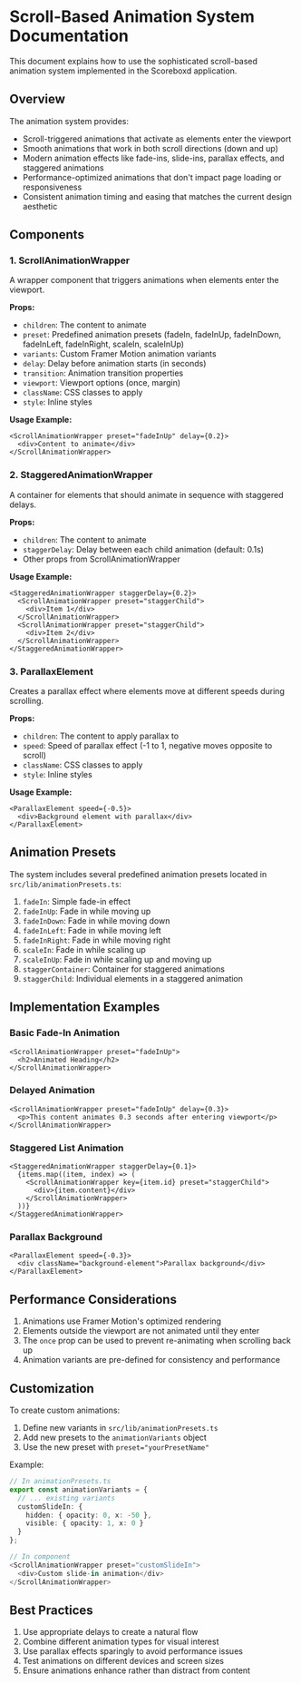 # Scroll-Based Animation System Documentation

This document explains how to use the sophisticated scroll-based animation system implemented in the Scoreboxd application.

## Overview

The animation system provides:
- Scroll-triggered animations that activate as elements enter the viewport
- Smooth animations that work in both scroll directions (down and up)
- Modern animation effects like fade-ins, slide-ins, parallax effects, and staggered animations
- Performance-optimized animations that don't impact page loading or responsiveness
- Consistent animation timing and easing that matches the current design aesthetic

## Components

### 1. ScrollAnimationWrapper

A wrapper component that triggers animations when elements enter the viewport.

**Props:**
- `children`: The content to animate
- `preset`: Predefined animation presets (fadeIn, fadeInUp, fadeInDown, fadeInLeft, fadeInRight, scaleIn, scaleInUp)
- `variants`: Custom Framer Motion animation variants
- `delay`: Delay before animation starts (in seconds)
- `transition`: Animation transition properties
- `viewport`: Viewport options (once, margin)
- `className`: CSS classes to apply
- `style`: Inline styles

**Usage Example:**
```tsx
<ScrollAnimationWrapper preset="fadeInUp" delay={0.2}>
  <div>Content to animate</div>
</ScrollAnimationWrapper>
```

### 2. StaggeredAnimationWrapper

A container for elements that should animate in sequence with staggered delays.

**Props:**
- `children`: The content to animate
- `staggerDelay`: Delay between each child animation (default: 0.1s)
- Other props from ScrollAnimationWrapper

**Usage Example:**
```tsx
<StaggeredAnimationWrapper staggerDelay={0.2}>
  <ScrollAnimationWrapper preset="staggerChild">
    <div>Item 1</div>
  </ScrollAnimationWrapper>
  <ScrollAnimationWrapper preset="staggerChild">
    <div>Item 2</div>
  </ScrollAnimationWrapper>
</StaggeredAnimationWrapper>
```

### 3. ParallaxElement

Creates a parallax effect where elements move at different speeds during scrolling.

**Props:**
- `children`: The content to apply parallax to
- `speed`: Speed of parallax effect (-1 to 1, negative moves opposite to scroll)
- `className`: CSS classes to apply
- `style`: Inline styles

**Usage Example:**
```tsx
<ParallaxElement speed={-0.5}>
  <div>Background element with parallax</div>
</ParallaxElement>
```

## Animation Presets

The system includes several predefined animation presets located in `src/lib/animationPresets.ts`:

1. `fadeIn`: Simple fade-in effect
2. `fadeInUp`: Fade in while moving up
3. `fadeInDown`: Fade in while moving down
4. `fadeInLeft`: Fade in while moving left
5. `fadeInRight`: Fade in while moving right
6. `scaleIn`: Fade in while scaling up
7. `scaleInUp`: Fade in while scaling up and moving up
8. `staggerContainer`: Container for staggered animations
9. `staggerChild`: Individual elements in a staggered animation

## Implementation Examples

### Basic Fade-In Animation
```tsx
<ScrollAnimationWrapper preset="fadeInUp">
  <h2>Animated Heading</h2>
</ScrollAnimationWrapper>
```

### Delayed Animation
```tsx
<ScrollAnimationWrapper preset="fadeInUp" delay={0.3}>
  <p>This content animates 0.3 seconds after entering viewport</p>
</ScrollAnimationWrapper>
```

### Staggered List Animation
```tsx
<StaggeredAnimationWrapper staggerDelay={0.1}>
  {items.map((item, index) => (
    <ScrollAnimationWrapper key={item.id} preset="staggerChild">
      <div>{item.content}</div>
    </ScrollAnimationWrapper>
  ))}
</StaggeredAnimationWrapper>
```

### Parallax Background
```tsx
<ParallaxElement speed={-0.3}>
  <div className="background-element">Parallax background</div>
</ParallaxElement>
```

## Performance Considerations

1. Animations use Framer Motion's optimized rendering
2. Elements outside the viewport are not animated until they enter
3. The `once` prop can be used to prevent re-animating when scrolling back up
4. Animation variants are pre-defined for consistency and performance

## Customization

To create custom animations:

1. Define new variants in `src/lib/animationPresets.ts`
2. Add new presets to the `animationVariants` object
3. Use the new preset with `preset="yourPresetName"`

Example:
```ts
// In animationPresets.ts
export const animationVariants = {
  // ... existing variants
  customSlideIn: {
    hidden: { opacity: 0, x: -50 },
    visible: { opacity: 1, x: 0 }
  }
};

// In component
<ScrollAnimationWrapper preset="customSlideIn">
  <div>Custom slide-in animation</div>
</ScrollAnimationWrapper>
```

## Best Practices

1. Use appropriate delays to create a natural flow
2. Combine different animation types for visual interest
3. Use parallax effects sparingly to avoid performance issues
4. Test animations on different devices and screen sizes
5. Ensure animations enhance rather than distract from content